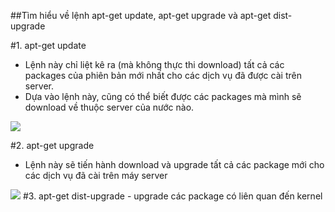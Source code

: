 ##Tìm hiểu về lệnh apt-get update, apt-get upgrade và apt-get dist-upgrade

#1. apt-get update
- Lệnh này chỉ liệt kê ra (mà không thực thi download) tất cả các packages của phiên bản mới nhất cho các dịch vụ đã được cài trên server.
- Dựa vào lệnh này, cũng có thể biết được các packages mà mình sẽ download về thuộc server của nước nào. 
<img src="http://i.imgur.com/VnGNULy.png">

#2. apt-get upgrade
- Lệnh này sẽ tiến hành download và upgrade tất cả các package mới cho các dịch vụ đã cài trên máy server
<img src="http://i.imgur.com/BUSgPH7.png" >
#3. apt-get dist-upgrade
- upgrade các package có liên quan đến kernel
